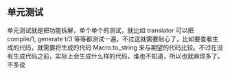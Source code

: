 ## 单元测试

单元测试就是把功能拆解，单个单个的测试，就比如 translator 可以把 compile/1, generate t/3 等等都测试一遍。不过这就需要耐心了，比如要查看生成的代码，就需要将生成的代码 Macro.to_string 来与期望的代码比较。不过在没有生成代码之前，实际上会生成什么样的代码，谁也不知道，所以也就麻烦多了。不多说
